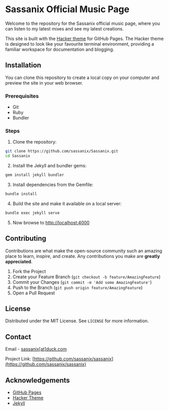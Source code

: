 # Sassanix Official Music Page

Welcome to the repository for the Sassanix official music page, where you can listen to my latest mixes and see my latest creations.

This site is built with the [Hacker theme](https://github.com/pages-themes/hacker) for GitHub Pages. The Hacker theme is designed to look like your favourite terminal environment, providing a familiar workspace for documentation and blogging.

## Installation

You can clone this repository to create a local copy on your computer and preview the site in your web browser.

### Prerequisites

- Git
- Ruby
- Bundler

### Steps

1. Clone the repository:

```bash
git clone https://github.com/sassanix/Sassanix.git
cd Sassanix
```

2. Install the Jekyll and bundler gems:

```bash
gem install jekyll bundler
```

3. Install dependencies from the Gemfile:

```bash
bundle install
```

4. Build the site and make it available on a local server:

```bash
bundle exec jekyll serve
```

5. Now browse to [http://localhost:4000](http://localhost:4000)

## Contributing

Contributions are what make the open-source community such an amazing place to learn, inspire, and create. Any contributions you make are **greatly appreciated**.

1. Fork the Project
2. Create your Feature Branch (`git checkout -b feature/AmazingFeature`)
3. Commit your Changes (`git commit -m 'Add some AmazingFeature'`)
4. Push to the Branch (`git push origin feature/AmazingFeature`)
5. Open a Pull Request

## License

Distributed under the MIT License. See `LICENSE` for more information.

## Contact

Email - [sassanix[at]duck.com](mailto:sassanix@duck.com)

Project Link: [https://github.com/sassanix/sassanix](https://github.com/sassanix/sassanix)

## Acknowledgements

- [GitHub Pages](https://pages.github.com/)
- [Hacker Theme](https://github.com/pages-themes/hacker)
- [Jekyll](https://jekyllrb.com/)
